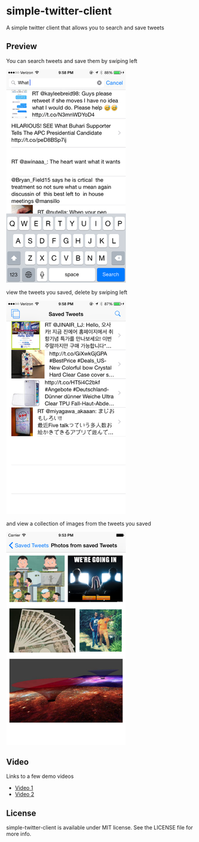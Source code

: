 # simple-twitter-client
A simple twitter client that allows you to search and save tweets

Preview
---
You can search tweets and save them by swiping left

<img width="320 px" src="previews/search.png"/>

view the tweets you saved, delete by swiping left

<img width="320 px" src="previews/saved.png"/>

and view a collection of images from the tweets you saved

<img width="320 px" src="previews/gallery.png"/>

Video
---
Links to a few demo videos
- [Video 1](https://www.dropbox.com/s/3t42j9gvssp3ntq/video.mov?dl=0)
- [Video 2](https://www.dropbox.com/s/8f5istg081fyxiq/videoDelete.mov?dl=0)

License
---
simple-twitter-client is available under MIT license. See the LICENSE file for more info.

